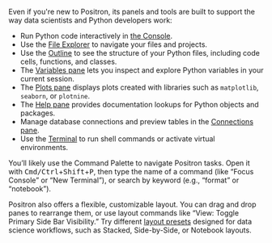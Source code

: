 Even if you're new to Positron, its panels and tools are built to support the way data scientists and Python developers work:

- Run Python code interactively in [the Console](command:workbench.action.positronConsole.focusConsole).
- Use the [File Explorer](command:workbench.files.action.focusFilesExplorer) to navigate your files and projects.
- Use the [Outline](command:outline.focus) to see the structure of your Python files, including code cells, functions, and classes.
- The [Variables pane](command:positronVariables.focus) lets you inspect and explore Python variables in your current session.
- The [Plots pane](command:workbench.panel.positronPlots.focus) displays plots created with libraries such as `matplotlib`, `seaborn`, or `plotnine`.
- The [Help pane](command:workbench.panel.positronHelp.focus) provides documentation lookups for Python objects and packages.
- Manage database connections and preview tables in the [Connections pane](command:workbench.panel.positronConnections.focus).
- Use the [Terminal](command:workbench.action.terminal.focus) to run shell commands or activate virtual environments.

You’ll likely use the Command Palette to navigate Positron tasks. 
Open it with <kbd>Cmd/Ctrl</kbd>+<kbd>Shift</kbd>+<kbd>P</kbd>, then type the name of a command (like “Focus Console” or “New Terminal”), or search by keyword (e.g., “format” or “notebook”).

Positron also offers a flexible, customizable layout. 
You can drag and drop panes to rearrange them, or use layout commands like “View: Toggle Primary Side Bar Visibility.” 
Try different [layout presets](command:workbench.action.customizeLayout) designed for data science workflows, such as Stacked, Side-by-Side, or Notebook layouts.
